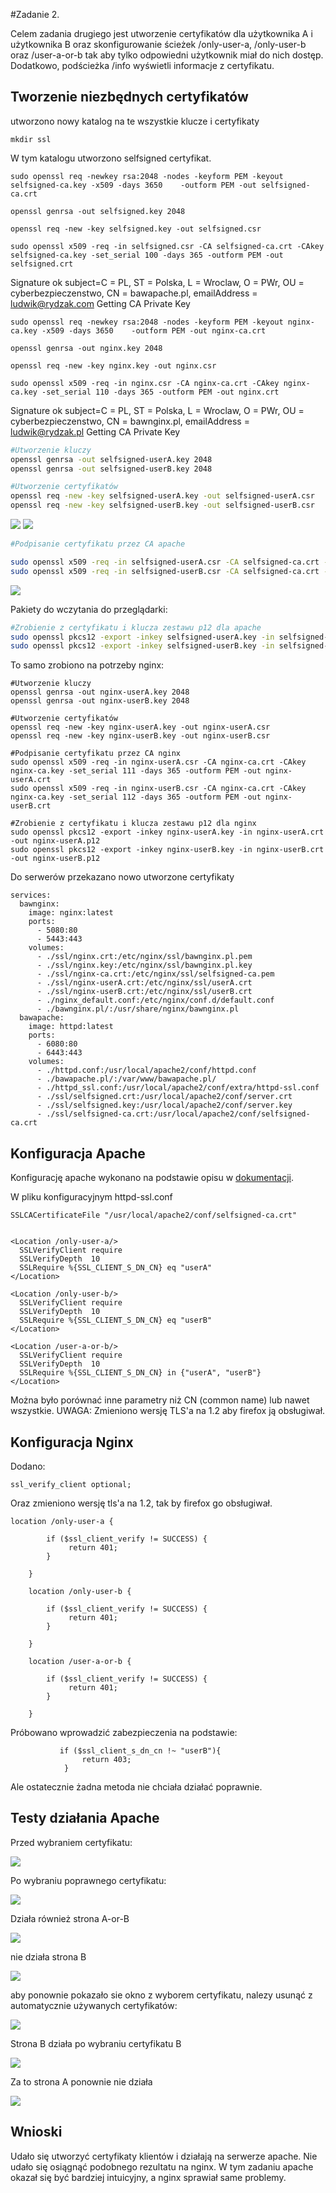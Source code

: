 #Zadanie 2.

Celem zadania drugiego jest utworzenie certyfikatów dla użytkownika A i użytkownika B oraz
skonfigurowanie ścieżek /only-user-a, /only-user-b oraz /user-a-or-b tak aby tylko odpowiedni użytkownik miał 
do nich dostęp. Dodatkowo, podścieżka /info wyświetli informacje z certyfikatu.


## Tworzenie niezbędnych certyfikatów

utworzono nowy katalog na te wszystkie klucze i certyfikaty

```
mkdir ssl
```

W tym katalogu utworzono selfsigned certyfikat. 

```
sudo openssl req -newkey rsa:2048 -nodes -keyform PEM -keyout selfsigned-ca.key -x509 -days 3650    -outform PEM -out selfsigned-ca.crt

openssl genrsa -out selfsigned.key 2048

openssl req -new -key selfsigned.key -out selfsigned.csr

sudo openssl x509 -req -in selfsigned.csr -CA selfsigned-ca.crt -CAkey selfsigned-ca.key -set_serial 100 -days 365 -outform PEM -out selfsigned.crt
```
Signature ok
subject=C = PL, ST = Polska, L = Wroclaw, O = PWr, OU = cyberbezpieczenstwo, CN = bawapache.pl, emailAddress = ludwik@rydzak.com
Getting CA Private Key

```
sudo openssl req -newkey rsa:2048 -nodes -keyform PEM -keyout nginx-ca.key -x509 -days 3650    -outform PEM -out nginx-ca.crt

openssl genrsa -out nginx.key 2048

openssl req -new -key nginx.key -out nginx.csr

sudo openssl x509 -req -in nginx.csr -CA nginx-ca.crt -CAkey nginx-ca.key -set_serial 110 -days 365 -outform PEM -out nginx.crt
```
Signature ok
subject=C = PL, ST = Polska, L = Wroclaw, O = PWr, OU = cyberbezpieczenstwo, CN = bawnginx.pl, emailAddress = ludwik@rydzak.pl
Getting CA Private Key



```bash
#Utworzenie kluczy
openssl genrsa -out selfsigned-userA.key 2048
openssl genrsa -out selfsigned-userB.key 2048
```
```bash
#Utworzenie certyfikatów
openssl req -new -key selfsigned-userA.key -out selfsigned-userA.csr
openssl req -new -key selfsigned-userB.key -out selfsigned-userB.csr
```
![](/Foty/Do2022.05.10/userA_selfsigned.png)
![](/Foty/Do2022.05.10/userB_selfsigned.png)
```bash
#Podpisanie certyfikatu przez CA apache

sudo openssl x509 -req -in selfsigned-userA.csr -CA selfsigned-ca.crt -CAkey selfsigned-ca.key -set_serial 101 -days 365 -outform PEM -out selfsigned-userA.crt
sudo openssl x509 -req -in selfsigned-userB.csr -CA selfsigned-ca.crt -CAkey selfsigned-ca.key -set_serial 102 -days 365 -outform PEM -out selfsigned-userB.crt
```
![](/Foty/Do2022.05.10/podpisanie_certyfikatow.png)

Pakiety do wczytania do przeglądarki:
```bash
#Zrobienie z certyfikatu i klucza zestawu p12 dla apache
sudo openssl pkcs12 -export -inkey selfsigned-userA.key -in selfsigned-userA.crt -out selfsigned-userA.p12
sudo openssl pkcs12 -export -inkey selfsigned-userB.key -in selfsigned-userB.crt -out selfsigned-userB.p12
```

To samo zrobiono na potrzeby nginx:
```
#Utworzenie kluczy
openssl genrsa -out nginx-userA.key 2048
openssl genrsa -out nginx-userB.key 2048

#Utworzenie certyfikatów
openssl req -new -key nginx-userA.key -out nginx-userA.csr
openssl req -new -key nginx-userB.key -out nginx-userB.csr

#Podpisanie certyfikatu przez CA nginx
sudo openssl x509 -req -in nginx-userA.csr -CA nginx-ca.crt -CAkey nginx-ca.key -set_serial 111 -days 365 -outform PEM -out nginx-userA.crt
sudo openssl x509 -req -in nginx-userB.csr -CA nginx-ca.crt -CAkey nginx-ca.key -set_serial 112 -days 365 -outform PEM -out nginx-userB.crt

#Zrobienie z certyfikatu i klucza zestawu p12 dla nginx
sudo openssl pkcs12 -export -inkey nginx-userA.key -in nginx-userA.crt -out nginx-userA.p12
sudo openssl pkcs12 -export -inkey nginx-userB.key -in nginx-userB.crt -out nginx-userB.p12
```


Do serwerów przekazano nowo utworzone certyfikaty
```                                                 
services:
  bawnginx:
    image: nginx:latest
    ports:
      - 5080:80
      - 5443:443
    volumes:
      - ./ssl/nginx.crt:/etc/nginx/ssl/bawnginx.pl.pem
      - ./ssl/nginx.key:/etc/nginx/ssl/bawnginx.pl.key
      - ./ssl/nginx-ca.crt:/etc/nginx/ssl/selfsigned-ca.pem
      - ./ssl/nginx-userA.crt:/etc/nginx/ssl/userA.crt
      - ./ssl/nginx-userB.crt:/etc/nginx/ssl/userB.crt
      - ./nginx_default.conf:/etc/nginx/conf.d/default.conf
      - ./bawnginx.pl/:/usr/share/nginx/bawnginx.pl
  bawapache:
    image: httpd:latest
    ports:
      - 6080:80
      - 6443:443
    volumes:
      - ./httpd.conf:/usr/local/apache2/conf/httpd.conf
      - ./bawapache.pl/:/var/www/bawapache.pl/
      - ./httpd_ssl.conf:/usr/local/apache2/conf/extra/httpd-ssl.conf
      - ./ssl/selfsigned.crt:/usr/local/apache2/conf/server.crt
      - ./ssl/selfsigned.key:/usr/local/apache2/conf/server.key
      - ./ssl/selfsigned-ca.crt:/usr/local/apache2/conf/selfsigned-ca.crt

```


## Konfiguracja Apache
Konfigurację apache wykonano na podstawie opisu w [dokumentacji](https://httpd.apache.org/docs/2.4/ssl/ssl_howto.html).

W pliku konfiguracyjnym httpd-ssl.conf

```
SSLCACertificateFile "/usr/local/apache2/conf/selfsigned-ca.crt"


<Location /only-user-a/>
  SSLVerifyClient require
  SSLVerifyDepth  10
  SSLRequire %{SSL_CLIENT_S_DN_CN} eq "userA"
</Location>

<Location /only-user-b/>  
  SSLVerifyClient require
  SSLVerifyDepth  10
  SSLRequire %{SSL_CLIENT_S_DN_CN} eq "userB"
</Location>

<Location /user-a-or-b/>  
  SSLVerifyClient require 
  SSLVerifyDepth  10
  SSLRequire %{SSL_CLIENT_S_DN_CN} in {"userA", "userB"}
</Location>

```

Można było porównać inne parametry niż CN (common name) lub nawet wszystkie.
UWAGA: Zmieniono wersję TLS'a na 1.2 aby firefox ją obsługiwał.

## Konfiguracja Nginx

Dodano:
```
ssl_verify_client optional;
```
Oraz zmieniono wersję tls'a na 1.2, tak by firefox go obsługiwał. 


```
location /only-user-a {

        if ($ssl_client_verify != SUCCESS) {
             return 401;
        }
           
    }

    location /only-user-b {

        if ($ssl_client_verify != SUCCESS) {
             return 401; 
        }

    }

    location /user-a-or-b {

        if ($ssl_client_verify != SUCCESS) { 
             return 401;
        }

    }
```

Próbowano wprowadzić zabezpieczenia na podstawie:
```
           if ($ssl_client_s_dn_cn !~ "userB"){
                return 403;
            }  
```
Ale ostatecznie żadna metoda nie chciała działać poprawnie. 

## Testy działania Apache

Przed wybraniem certyfikatu:

![](/Foty/Do2022.05.10/apache_request_a.png)

Po wybraniu poprawnego certyfikatu:

![](/Foty/Do2022.05.10/apache_accessa_a.png)

Działa również strona A-or-B

![](/Foty/Do2022.05.10/apache_accessab_a.png)

nie działa strona B

![](/Foty/Do2022.05.10/apache_forbiddenb_a.png)

aby ponownie pokazało sie okno z wyborem certyfikatu, nalezy usunąć z automatycznie używanych certyfikatów:

![](/Foty/Do2022.05.10/delete_cert.png)

Strona B działa po wybraniu certyfikatu B

![](/Foty/Do2022.05.10/apache_accessb_b.png)

Za to strona A ponownie nie działa

![](/Foty/Do2022.05.10/apache_forbidden_a.png)


## Wnioski

Udało się utworzyć certyfikaty klientów i działają na serwerze apache. 
Nie udało się osiągnąć podobnego rezultatu na nginx.
W tym zadaniu apache okazał się być bardziej intuicyjny, a nginx sprawiał same problemy. 
